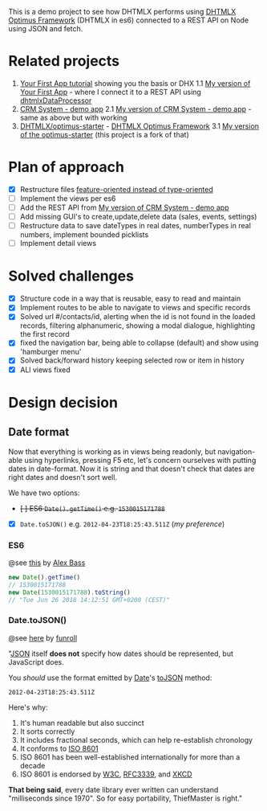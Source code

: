 This is a demo project to see how DHTMLX performs using [DHTMLX Optimus Framework](https://docs.dhtmlx.com/optimus__index.html) (DHTMLX in es6) connected to a REST API on Node using JSON and fetch.

# Related projects

1. [Your First App tutorial](https://docs.dhtmlx.com/tutorials__first_app__index.html) showing you the basis or DHX
  1.1 [My version of Your First App](https://github.com/rkristelijn/dhtmlx-grid-rest-api) - where I connect it to a REST API using [dhtmlxDataProcessor](https://docs.dhtmlx.com/dataprocessor__index.html)
2. [CRM System - demo app](https://dhtmlx.com/docs/products/demoApps/dhtmlxCRMSystem/index.html)
  2.1 [My version of CRM System - demo app](https://github.com/rkristelijn/dhtmlx-json-node) - same as above but with working 
3. [DHTMLX/optimus-starter](https://github.com/DHTMLX/optimus-start) - [DHTMLX Optimus Framework](https://docs.dhtmlx.com/optimus__index.html)
  3.1 [My version of the optimus-starter](https://github.com/rkristelijn/optimus-start) (this project is a fork of that)

# Plan of approach

- [X] Restructure files [feature-oriented instead of type-oriented](https://softwareengineering.stackexchange.com/questions/338597/folder-by-type-or-folder-by-feature)
- [ ] Implement the views per es6
- [ ] Add the REST API from [My version of CRM System - demo app](https://github.com/rkristelijn/dhtmlx-json-node)
- [ ] Add missing GUI's to create,update,delete data (sales, events, settings)
- [ ] Restructure data to save dateTypes in real dates, numberTypes in real numbers, implement bounded picklists
- [ ] Implement detail views

# Solved challenges
- [x] Structure code in a way that is reusable, easy to read and maintain
- [x] Implement routes to be able to navigate to views and specific records
- [x] Solved url #/contacts/id, alerting when the id is not found in the loaded records, filtering alphanumeric, showing a modal dialogue, highlighting the first record
- [x] fixed the navigation bar, being able to collapse (default) and show using 'hamburger menu'
- [x] Solved back/forward history keeping selected row or item in history
- [x] ALl views fixed

# Design decision

## Date format

Now that everything is working as in views being readonly, but navigation-able using hyperlinks, pressing F5 etc, let's concern ourselves with putting dates in date-format. Now it is string and that doesn't check that dates are right dates and doesn't sort well.

We have two options:
- ~~[ ] ES6 `Date().getTime()` e.g. `1530015171788`~~
- [x] `Date.toSJON()` e.g. `2012-04-23T18:25:43.511Z` (*my preference*)

### ES6

@see [this](https://stackoverflow.com/questions/38701847/how-can-i-convert-a-date-into-an-integer) by [Alex Bass](https://stackoverflow.com/users/2749986/alex-bass)

```javascript
new Date().getTime() 
// 1530015171788
new Date(1530015171788).toString() 
// "Tue Jun 26 2018 14:12:51 GMT+0200 (CEST)"
```

### Date.toJSON()

@see [here](https://stackoverflow.com/questions/10286204/the-right-json-date-format) by [funroll](https://stackoverflow.com/users/878969/funroll)

"[JSON](http://json.org/) itself **does not** specify how dates should be represented, but JavaScript does.

You *should* use the format emitted by [Date](https://developer.mozilla.org/en-US/docs/Web/JavaScript/Reference/Global_Objects/Date)'s [toJSON](https://developer.mozilla.org/en-US/docs/Web/JavaScript/Reference/Global_Objects/Date/toJSON) method:

  `2012-04-23T18:25:43.511Z`

Here's why:

1. It's human readable but also succinct
1. It sorts correctly
1. It includes fractional seconds, which can help re-establish chronology
1. It conforms to [ISO 8601](http://en.wikipedia.org/wiki/ISO_8601)
1. ISO 8601 has been well-established internationally for more than a decade
1. ISO 8601 is endorsed by [W3C](http://www.w3.org/TR/NOTE-datetime), [RFC3339](http://tools.ietf.org/html/rfc3339), and [XKCD](http://xkcd.com/1179/)

**That being said**, every date library ever written can understand "milliseconds since 1970". So for easy portability, ThiefMaster is right."
